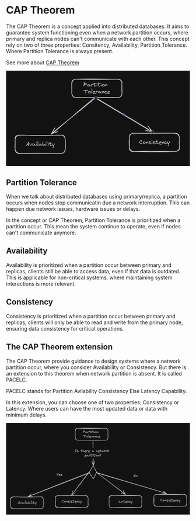 # CAP Theorem

The CAP Theorem is a concept applied into distributed databases. It aims to guarantee system functioning even when a network partition occurs, where primary and replica nodes can't communicate with each other.
This concept rely on two of three properties: Consitency, Availability, Partition Tolerance. Where Partition Tolerance is always present.

See more about [CAP Theorem](https://martin.kleppmann.com/2015/05/11/please-stop-calling-databases-cp-or-ap.html)

![](/images/11.png)

## Partition Tolerance

When we talk about distributed databases using primary/replica, a partition occurs when nodes stop communicatin due a network interruption. This can happen due network issues, hardware issues or delays.

In the concept or CAP Theorem, Partition Tolerance is prioritized when a partition occur. This mean the system continue to operate, even if nodes can't communicate anymore.

## Availability

Availability is prioritized when a partition occur between primary and replicas, clients still be able to access data, even if that data is outdated. This is applicable for non-critical systems, where maintaining system interactions is more relevant.

## Consistency

Consistency is prioritized when a partition occur between primary and replicas, clients will only be able to read and write from the primary node, ensuring data consistency for critical operations.

## The CAP Theorem extension

The CAP Theorem provide guidance to design systems where a network partition occur, where you consider Availability or Consistency. But there is an extension to this theorem when network partition is absent. It is called PACELC.

PACELC stands for Partition Avilability Consistency Else Latency Capability.

In this extension, you can choose one of two properties: Consistency or Latency. Where users can have the most updated data or data with minimum delays.

![](/images/12.png)
